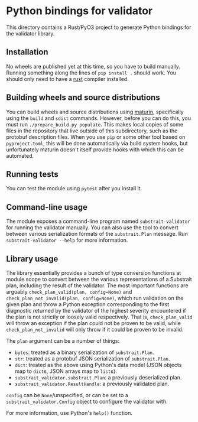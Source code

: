 # Python bindings for validator

This directory contains a Rust/PyO3 project to generate Python bindings for the
validator library.

## Installation

No wheels are published yet at this time, so you have to build manually.
Running something along the lines of `pip install .` should work. You should
only need to have a [rust](https://www.rust-lang.org/tools/install) compiler
installed.

## Building wheels and source distributions

You can build wheels and source distributions using
[maturin](https://github.com/PyO3/maturin), specifically using the `build` and
`sdist` commands. However, before you can do this, you must run
`./prepare_build.py populate`. This makes local copies of some files in the
repository that live outside of this subdirectory, such as the protobuf
description files. When you use `pip` or some other tool based on
`pyproject.toml`, this will be done automatically via build system hooks, but
unfortunately maturin doesn't itself provide hooks with which this can be
automated.

## Running tests

You can test the module using `pytest` after you install it.

## Command-line usage

The module exposes a command-line program named `substrait-validator` for
running the validator manually. You can also use the tool to convert between
various serialization formats of the `substrait.Plan` message. Run
`substrait-validator --help` for more information.

## Library usage

The library essentially provides a bunch of type conversion functions at
module scope to convert between the various representations of a Substrait
plan, including the result of the validator. The most important functions are
arguably `check_plan_valid(plan, config=None)` and
`check_plan_not_invalid(plan, config=None)`, which run validation on the given
plan and throw a Python exception corresponding to the first diagnostic
returned by the validator of the highest severity encountered if the plan is
not strictly or loosely valid respectively. That is, `check_plan_valid` will
throw an exception if the plan could not be proven to be valid, while
`check_plan_not_invalid` will only throw if it could be proven to be invalid.

The `plan` argument can be a number of things:

 - `bytes`: treated as a binary serialization of `substrait.Plan`.
 - `str`: treated as a protobuf JSON serialization of `substrait.Plan`.
 - `dict`: treated as the above using Python's data model (JSON objects map
   to `dict`s, JSON arrays map to `list`s).
 - `substrait_validator.substrait.Plan`: a previously deserialized plan.
 - `substrait_validator.ResultHandle`: a previously validated plan.

`config` can be `None`/unspecified, or can be set to a
`substrait_validator.Config` object to configure the validator with.

For more information, use Python's `help()` function.
